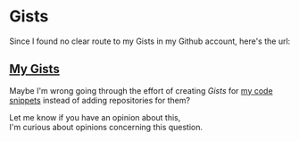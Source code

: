 # Gists
Since I found no clear route to my Gists in my Github account, here's the url:

## [My Gists](https://gist.github.com/ReinierC)

Maybe I'm wrong going through the effort of creating _Gists_ for [my code snippets](https://gist.github.com/ReinierC) instead of adding repositories for them?

Let me know if you have an opinion about this,  
I'm curious about opinions concerning this question.
